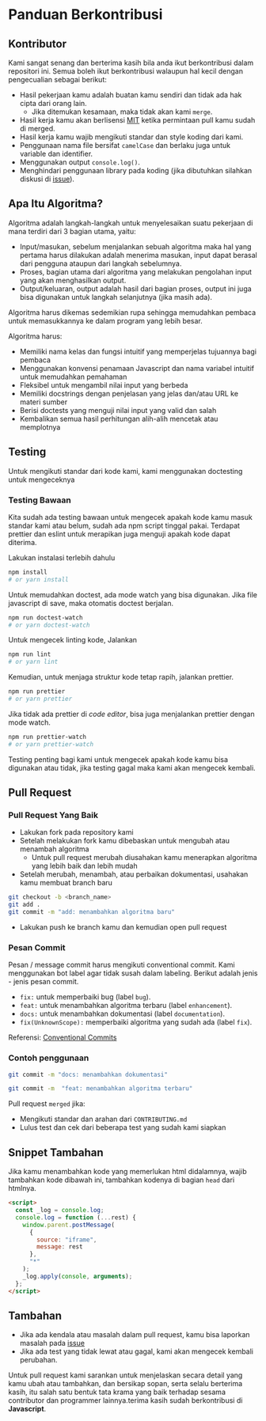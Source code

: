 # Panduan Berkontribusi

## Kontributor

Kami sangat senang dan berterima kasih bila anda ikut berkontribusi dalam repositori ini.
Semua boleh ikut berkontribusi walaupun hal kecil dengan pengecualian sebagai berikut:

- Hasil pekerjaan kamu adalah buatan kamu sendiri dan tidak ada hak cipta dari orang lain.
  - Jika ditemukan kesamaan, maka tidak akan kami `merge`.
- Hasil kerja kamu akan berlisensi [MIT](LICENSE) ketika permintaan pull kamu sudah di merged.
- Hasil kerja kamu wajib mengikuti standar dan style koding dari kami.
- Penggunaan nama file bersifat `camelCase` dan berlaku juga untuk variable dan identifier.
- Menggunakan output `console.log()`.
- Menghindari penggunaan library pada koding (jika dibutuhkan silahkan diskusi di [issue](https://github.com/bellshade/JavascriptAlgorithm/issues)).

## Apa Itu Algoritma?

Algoritma adalah langkah-langkah untuk menyelesaikan suatu pekerjaan di mana terdiri dari 3 bagian utama, yaitu:

- Input/masukan, sebelum menjalankan sebuah algoritma maka hal yang pertama harus dilakukan adalah menerima masukan, input dapat berasal dari pengguna ataupun dari langkah sebelumnya.
- Proses, bagian utama dari algoritma yang melakukan pengolahan input yang akan menghasilkan output.
- Output/keluaran, output adalah hasil dari bagian proses, output ini juga bisa digunakan untuk langkah selanjutnya (jika masih ada).

Algoritma harus dikemas sedemikian rupa sehingga memudahkan pembaca untuk memasukkannya ke dalam program yang lebih besar.

Algoritma harus:

- Memiliki nama kelas dan fungsi intuitif yang memperjelas tujuannya bagi pembaca
- Menggunakan konvensi penamaan Javascript dan nama variabel intuitif untuk memudahkan pemahaman
- Fleksibel untuk mengambil nilai input yang berbeda
- Memiliki docstrings dengan penjelasan yang jelas dan/atau URL ke materi sumber
- Berisi doctests yang menguji nilai input yang valid dan salah
- Kembalikan semua hasil perhitungan alih-alih mencetak atau memplotnya

## Testing

Untuk mengikuti standar dari kode kami, kami menggunakan doctesting untuk mengeceknya

### Testing Bawaan

Kita sudah ada testing bawaan untuk mengecek apakah kode kamu masuk standar kami atau belum, sudah ada npm script tinggal pakai. Terdapat prettier dan eslint untuk merapikan juga menguji apakah kode dapat diterima.

Lakukan instalasi terlebih dahulu

```bash
npm install
# or yarn install
```

Untuk memudahkan doctest, ada mode watch yang bisa digunakan. Jika file javascript di save, maka otomatis doctest berjalan.

```bash
npm run doctest-watch
# or yarn doctest-watch
```

Untuk mengecek linting kode, Jalankan

```bash
npm run lint
# or yarn lint
```

Kemudian, untuk menjaga struktur kode tetap rapih, jalankan prettier.

```bash
npm run prettier
# or yarn prettier
```

Jika tidak ada prettier di _code editor_, bisa juga menjalankan prettier dengan mode watch.

```bash
npm run prettier-watch
# or yarn prettier-watch
```

Testing penting bagi kami untuk mengecek apakah kode kamu bisa digunakan atau tidak, jika testing gagal maka kami akan mengecek kembali.

## Pull Request

### Pull Request Yang Baik

- Lakukan fork pada repository kami
- Setelah melakukan fork kamu dibebaskan untuk mengubah atau menambah algoritma
  - Untuk pull request merubah diusahakan kamu menerapkan algoritma yang lebih baik dan lebih mudah
- Setelah merubah, menambah, atau perbaikan dokumentasi, usahakan kamu membuat branch baru

```bash
git checkout -b <branch_name>
git add .
git commit -m "add: menambahkan algoritma baru"
```

- Lakukan push ke branch kamu dan kemudian open pull request

### Pesan Commit

Pesan / message commit harus mengikuti conventional commit. Kami menggunakan bot label agar tidak susah dalam labeling.
Berikut adalah jenis - jenis pesan commit.

- `fix:` untuk memperbaiki bug (label `bug`).
- `feat:` untuk menambahkan algoritma terbaru (label `enhancement`).
- `docs:` untuk menambahkan dokumentasi (label `documentation`).
- `fix(UnknownScope):` memperbaiki algoritma yang sudah ada (label `fix`).

Referensi:
[Conventional Commits](https://www.conventionalcommits.org/en/v1.0.0/)

### Contoh penggunaan

```bash
git commit -m "docs: menambahkan dokumentasi"
```

```bash
git commit -m  "feat: menambahkan algoritma terbaru"
```

Pull request `merged` jika:

- Mengikuti standar dan arahan dari `CONTRIBUTING.md`
- Lulus test dan cek dari beberapa test yang sudah kami siapkan

## Snippet Tambahan

Jika kamu menambahkan kode yang memerlukan html didalamnya, wajib tambahkan kode dibawah ini, tambahkan kodenya di bagian `head` dari htmlnya.

```html
<script>
  const _log = console.log;
  console.log = function (...rest) {
    window.parent.postMessage(
      {
        source: "iframe",
        message: rest
      },
      "*"
    );
    _log.apply(console, arguments);
  };
</script>
```

## Tambahan

- Jika ada kendala atau masalah dalam pull request, kamu bisa laporkan masalah pada [issue](https://github.com/bellshade/Javascript/issues)
- Jika ada test yang tidak lewat atau gagal, kami akan mengecek kembali perubahan.

Untuk pull request kami sarankan untuk menjelaskan secara detail yang kamu ubah atau tambahkan, dan bersikap sopan, serta selalu berterima kasih, itu salah satu bentuk tata krama yang baik terhadap sesama contributor dan programmer lainnya.terima kasih sudah berkontribusi di **Javascript**.
